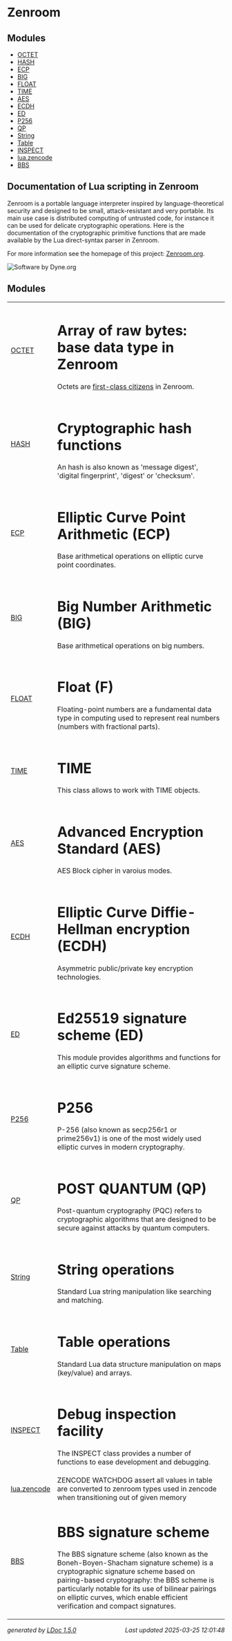 <!DOCTYPE html PUBLIC "-//W3C//DTD XHTML 1.0 Strict//EN"
   "http://www.w3.org/TR/xhtml1/DTD/xhtml1-strict.dtd">
<html>
<meta http-equiv="Content-Type" content="text/html; charset=UTF-8"/>
<head>
    <title>Zenroom LUA</title>
    <link rel="stylesheet" href="" type="text/css" />
</head>
<body>

<div id="container">

<div id="product">
	<div id="product_logo"></div>
	<div id="product_name"><big><b></b></big></div>
	<div id="product_description"></div>
</div> <!-- id="product" -->


<div id="main">


<!-- Menu -->

<div id="navigation">
<br/>
<h1>Zenroom</h1>





<h2>Modules</h2>
<ul class="nowrap">
  <li><a href="modules/OCTET.html">OCTET</a></li>
  <li><a href="modules/HASH.html">HASH</a></li>
  <li><a href="modules/ECP.html">ECP</a></li>
  <li><a href="modules/BIG.html">BIG</a></li>
  <li><a href="modules/FLOAT.html">FLOAT</a></li>
  <li><a href="modules/TIME.html">TIME</a></li>
  <li><a href="modules/AES.html">AES</a></li>
  <li><a href="modules/ECDH.html">ECDH</a></li>
  <li><a href="modules/ED.html">ED</a></li>
  <li><a href="modules/P256.html">P256</a></li>
  <li><a href="modules/QP.html">QP</a></li>
  <li><a href="modules/String.html">String</a></li>
  <li><a href="modules/Table.html">Table</a></li>
  <li><a href="modules/INSPECT.html">INSPECT</a></li>
  <li><a href="modules/lua.zencode.html">lua.zencode</a></li>
  <li><a href="modules/BBS.html">BBS</a></li>
</ul>

</div>

<div id="content">


  <h2>Documentation of Lua scripting in Zenroom</h2>
  <p>Zenroom is a portable language interpreter inspired by
language-theoretical security and designed to be small,
attack-resistant and very portable. Its main use case is distributed
computing of untrusted code, for instance it can be used for delicate
cryptographic operations.  Here is the documentation of the
cryptographic primitive functions that are made available by the Lua
direct-syntax parser in Zenroom.</p>

<p>For more information see the homepage of this project: <a
href="https://zenroom.org">Zenroom.org</a>.</p>

<p><img src="https://www.dyne.org/wp-content/uploads/2015/12/software_by_dyne.png" alt="Software by Dyne.org"></p>

<h2>Modules</h2>
<table class="module_list">
	<tr>
		<td class="name"  nowrap><a href="modules/OCTET.html">OCTET</a></td>
		<td class="summary">

<h1>Array of raw bytes: base data type in Zenroom</h1>


<p>  Octets are <a
  href="https://en.wikipedia.org/wiki/First-class_citizen">first-class
  citizens</a> in Zenroom.</p>
</td>
	</tr>
	<tr>
		<td class="name"  nowrap><a href="modules/HASH.html">HASH</a></td>
		<td class="summary">

<h1>Cryptographic hash functions</h1>


<p> An hash is also known as 'message digest', 'digital fingerprint',
 'digest' or 'checksum'.</p>
</td>
	</tr>
	<tr>
		<td class="name"  nowrap><a href="modules/ECP.html">ECP</a></td>
		<td class="summary">

<h1>Elliptic Curve Point Arithmetic (ECP)</h1>


<p>  Base arithmetical operations on elliptic curve point coordinates.</p>
</td>
	</tr>
	<tr>
		<td class="name"  nowrap><a href="modules/BIG.html">BIG</a></td>
		<td class="summary">

<h1>Big Number Arithmetic (BIG)</h1>


<p> Base arithmetical operations on big numbers.</p>
</td>
	</tr>
	<tr>
		<td class="name"  nowrap><a href="modules/FLOAT.html">FLOAT</a></td>
		<td class="summary">

<h1>Float (F)</h1>


<p>Floating-point numbers are a fundamental data type in computing used to represent real numbers (numbers with fractional parts).</p>
</td>
	</tr>
	<tr>
		<td class="name"  nowrap><a href="modules/TIME.html">TIME</a></td>
		<td class="summary">

<h1>TIME</h1>

<p>This class allows to work with TIME objects.</p>
</td>
	</tr>
	<tr>
		<td class="name"  nowrap><a href="modules/AES.html">AES</a></td>
		<td class="summary">

<h1>Advanced Encryption Standard (AES)</h1>


<p>  AES Block cipher in varoius modes.</p>
</td>
	</tr>
	<tr>
		<td class="name"  nowrap><a href="modules/ECDH.html">ECDH</a></td>
		<td class="summary">

<h1>Elliptic Curve Diffie-Hellman encryption (ECDH)</h1>


<p>  Asymmetric public/private key encryption technologies.</p>
</td>
	</tr>
	<tr>
		<td class="name"  nowrap><a href="modules/ED.html">ED</a></td>
		<td class="summary">

<h1>Ed25519 signature scheme (ED)</h1>

<p> This module provides algorithms and functions for an elliptic curve signature scheme.</p>
</td>
	</tr>
	<tr>
		<td class="name"  nowrap><a href="modules/P256.html">P256</a></td>
		<td class="summary">

<h1>P256 </h1>

<p>P-256 (also known as secp256r1 or prime256v1) is one of the most widely used elliptic curves in modern cryptography.</p>
</td>
	</tr>
	<tr>
		<td class="name"  nowrap><a href="modules/QP.html">QP</a></td>
		<td class="summary">

<h1> POST QUANTUM (QP) </h1>


<p> Post-quantum cryptography (PQC) refers to cryptographic algorithms that are designed to be secure against attacks by quantum computers.</p>
</td>
	</tr>
	<tr>
		<td class="name"  nowrap><a href="modules/String.html">String</a></td>
		<td class="summary">

<h1>String operations</h1>

<p> Standard Lua string manipulation like searching and matching.</p>
</td>
	</tr>
	<tr>
		<td class="name"  nowrap><a href="modules/Table.html">Table</a></td>
		<td class="summary">

<h1>Table operations</h1>

<p> Standard Lua data structure manipulation on maps (key/value) and arrays.</p>
</td>
	</tr>
	<tr>
		<td class="name"  nowrap><a href="modules/INSPECT.html">INSPECT</a></td>
		<td class="summary">

<h1>Debug inspection facility</h1>


<p> The INSPECT class provides a number of functions to ease
 development and debugging.</p>
</td>
	</tr>
	<tr>
		<td class="name"  nowrap><a href="modules/lua.zencode.html">lua.zencode</a></td>
		<td class="summary">ZENCODE WATCHDOG
 assert all values in table are converted to zenroom types
 used in zencode when transitioning out of given memory</td>
	</tr>
	<tr>
		<td class="name"  nowrap><a href="modules/BBS.html">BBS</a></td>
		<td class="summary">

<h1>BBS signature scheme</h1>


<p> The BBS signature scheme (also known as the Boneh-Boyen-Shacham signature scheme)
 is a cryptographic signature scheme based on pairing-based cryptography: the BBS scheme is particularly
 notable for its use of bilinear pairings on elliptic curves,
 which enable efficient verification and compact signatures.</p>
</td>
	</tr>
</table>

</div> <!-- id="content" -->
</div> <!-- id="main" -->
<div id="about">
<i>generated by <a href="http://github.com/lunarmodules/LDoc">LDoc 1.5.0</a></i>
<i style="float:right;">Last updated 2025-03-25 12:01:48 </i>
</div> <!-- id="about" -->
</div> <!-- id="container" -->
</body>
</html>
